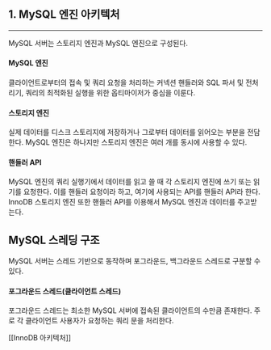## 1. MySQL 엔진 아키텍처
---
MySQL 서버는 스토리지 엔진과 MySQL 엔진으로 구성된다.

#### MySQL 엔진
클라이언트로부터의 접속 및 쿼리 요청을 처리하는 커넥션 핸들러와 SQL 파서 및 전처리기, 쿼리의 최적화된 실행을 위한 옵티마이저가 중심을 이룬다.

#### 스토리지 엔진
실제 데이터를 디스크 스토리지에 저장하거나 그로부터 데이터를 읽어오는 부분을 전담한다. MySQL 엔진은 하나지만 스토리지 엔진은 여러 개를 동시에 사용할 수 있다.

#### 핸들러 API
MySQL 엔진의 쿼리 실행기에서 데이터를 읽고 쓸 때 각 스토리지 엔진에 쓰기 또는 읽기를 요청한다. 이를 핸들러 요청이라 하고, 여기에 사용되는 API를 핸들러 API라 한다.
InnoDB 스토리지 엔진 또한 핸들러 API를 이용해서 MySQL 엔진과 데이터를 주고받는다.

## MySQL 스레딩 구조
MySQL 서버는 스레드 기반으로 동작하며 포그라운드, 백그라운드 스레드로 구분할 수 있다.

#### 포그라운드 스레드(클라이언트 스레드)
포그라운드 스레드는 최소한 MySQL 서버에 접속된 클라이언트의 수만큼 존재한다. 주로 각 클라이언트 사용자가 요청하는 쿼리 문을 처리한다. 

[[InnoDB 아키텍처]]